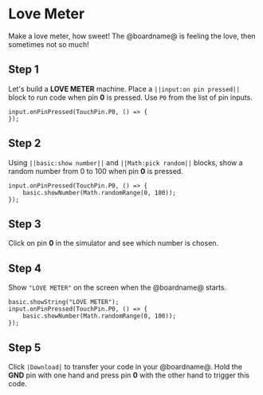 # Love Meter

Make a love meter, how sweet! The @boardname@ is feeling the love, then sometimes not so much!

## Step 1

Let's build a **LOVE METER** machine. Place a ``||input:on pin pressed||`` block to run code when pin **0** is pressed. Use ``P0`` from the list of pin inputs.

```blocks
input.onPinPressed(TouchPin.P0, () => {
});
```

## Step 2

Using ``||basic:show number||`` and ``||Math:pick random||`` blocks, show a random number from 0 to 100 when pin **0** is pressed.

```blocks
input.onPinPressed(TouchPin.P0, () => {
    basic.showNumber(Math.randomRange(0, 100));
});
```
## Step 3

Click on pin **0** in the simulator and see which number is chosen.

## Step 4

Show ``"LOVE METER"`` on the screen when the @boardname@ starts.

```blocks
basic.showString("LOVE METER");
input.onPinPressed(TouchPin.P0, () => {
    basic.showNumber(Math.randomRange(0, 100));
});
```

## Step 5

Click ``|Download|`` to transfer your code in your @boardname@. Hold the **GND** pin with one hand and press pin **0** with the other hand to trigger this code.
